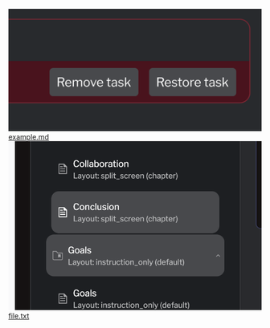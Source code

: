 ![Screenshot 2025-09-01 at 13.35.59.png](/assets/Screenshot%202025-09-01%20at%2013.35.59.png)<a href="/assets/example.md" target="_blank">example.md</a>![example.png](/assets/example.png)<a href="/assets/file.txt" target="_blank">file.txt</a>
